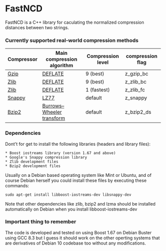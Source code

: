 # FastNCD

FastNCD is a C++ library for caculating the normalized compression distances between two strings.

### Currently supported real-world compression methods

| Compressor | Main compression algorithm | Compression level | compression flag |
|--------|--------|--------|--------|
|    [Gzip](https://en.wikipedia.org/wiki/Gzip)    |  [DEFLATE](https://en.wikipedia.org/wiki/DEFLATE)      |  9 (best)     |  z_gzip_bc      |
|    [Zlib](https://en.wikipedia.org/wiki/Zlib) |  [DEFLATE](https://en.wikipedia.org/wiki/DEFLATE)      |  9 (best)      |  z_zlib_bc      |
|    [Zlib](https://en.wikipedia.org/wiki/Zlib) | [DEFLATE](https://en.wikipedia.org/wiki/DEFLATE)      |  1 (fastest)      |  z_zlib_fc      |
|    [Snappy](https://en.wikipedia.org/wiki/Snappy_(compression))    |  [LZ77](https://en.wikipedia.org/wiki/LZ77_and_LZ78)      |  default      |  z_snappy      |
|    [Bzip2](https://en.wikipedia.org/wiki/Bzip2)    |  [Burrows–Wheeler transform](https://en.wikipedia.org/wiki/Burrows–Wheeler_transform)      |  default      |  z_bzip2_ds      |

### Dependencies

Dont't for get to install the following libraries (headers and library files):

	* Boost iostreams library (version 1.67 and above)
	* Google's Snappy compression library
	* Zlib development files
	* Bzip2 development files

Usually on a Debian based operating system like Mint or Ubuntu, and of course Debian herself you could install these files by executing these commands:

	sudo apt-get install libboost-iostreams-dev libsnappy-dev

Note that other dependencies like zlib, bzip2 and lzma should be installed automatically on Debian when you install libboost-iostreams-dev

### Important thing to remember
The code is developed and tested on using Boost 1.67 on Debian Buster using GCC 8.3 but I guess it should work on the other operting systems that are derivatives of Debian 10 codebase too without any modifications.